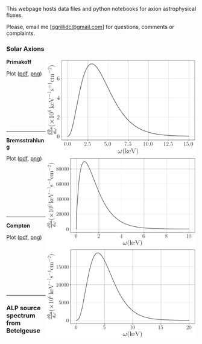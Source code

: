 This webpage hosts data files and python notebooks for axion astrophysical fluxes. 

Please, email me [ggrillidc@gmail.com] for questions, comments or complaints.

### Solar Axions

<img align="right" width="400" src="plots/plots_png/Primakoff_axion_flux_plot.png">

**Primakoff**

Plot ([pdf](https://github.com/ggrillidc/AxionAstrophysicalFluxes/raw/main/plots/Primakoff_axion_flux_plot.pdf), [png](https://github.com/ggrillidc/AxionAstrophysicalFluxes/raw/main/plots/plots_png/Primakoff_axion_flux_plot.png))


### &nbsp;
### &nbsp;
### &nbsp;



---

<img align="right" width="400" src="plots/plots_png/Bremsstrahlung_axion_flux_plot.png">

**Bremsstrahlung**

Plot ([pdf](https://github.com/ggrillidc/AxionAstrophysicalFluxes/raw/main/plots/Bremsstrahlung_axion_flux_plot.pdf), [png](https://github.com/ggrillidc/AxionAstrophysicalFluxes/raw/main/plots/plots_png/Bremsstrahlung_axion_flux_plot.png))



### &nbsp;
### &nbsp;
### &nbsp;



---

<img align="right" width="400" src="plots/plots_png/Compton_axion_flux_plot.png">

**Compton**

Plot ([pdf](https://github.com/ggrillidc/AxionAstrophysicalFluxes/raw/main/plots/Compton_axion_flux_plot.pdf), [png](https://github.com/ggrillidc/AxionAstrophysicalFluxes/raw/main/plots/plots_png/Compton_axion_flux_plot.png))



### &nbsp;
### &nbsp;
### &nbsp;



---

### ALP source spectrum from Betelgeuse
